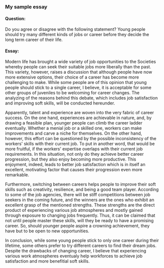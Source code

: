 ### My sample essay

#### Question:
Do you agree or disagree with the following statement?
Young people should try many different kinds of jobs or career before they decide the long term career of their life.

#### Essay:

Modern life has brought a wide variety of job opportunities to the Societies whereby people can seek their suitable jobs more liberally than the past. This variety, however, raises a discussion that although people have now more extensive options, their choice of a career has become more challenging to make. While some people are of this opinion that young people should stick to a single career, I believe, it is acceptable for some other groups of juveniles to be welcoming for career changes. The analyzing of the reasons behind this debate, which includes job satisfaction and improving soft skills, will be conducted hereunder.

Apparently, talent and experience are woven into the very fabric of career success. On the one hand, experiences are achievable in nature, and, by drawing a feasible plan,  younger people can climb the career ladder eventually. Whether a menial job or a skilled one, workers can make improvements and carve a niche for themselves. On the other hand, however, this effort can be questioned by the possible inconsistency of the workers' skills with their current job. To put in another word, that would be more fruitful, if the workers' expertise overlaps with their current job requirements. In this situation, not only do they achieve better career progression, but they also enjoy becoming more productive. This enjoyment, indeed, leads to better job satisfaction which is in itself an excellent, motivating factor that causes their progression even more remarkable.

Furthermore, switching between careers helps people to improve their soft skills such as creativity, resilience, and being a good team player. According to some of the job agencies, there will be stiff competitions between job seekers in the coming future, and the winners are the ones who exhibit an excellent grasp of the mentioned strengths. These strengths are the direct product of experiencing various job atmospheres and mostly gained through exposure to changing jobs frequently. Thus, it can be claimed that not until people master these skills, will they be ready to have a promising career. So, should younger people aspire a crowning achievement, they have but to be open to new opportunities.

In conclusion, while some young people stick to only one career during their lifetime, some others prefer to try different careers to find their dream jobs. Despite the drawbacks of changing career, I believe that experiencing various work atmospheres eventualy help workforces to achieve job satisfaction and more benefitial soft skills.
